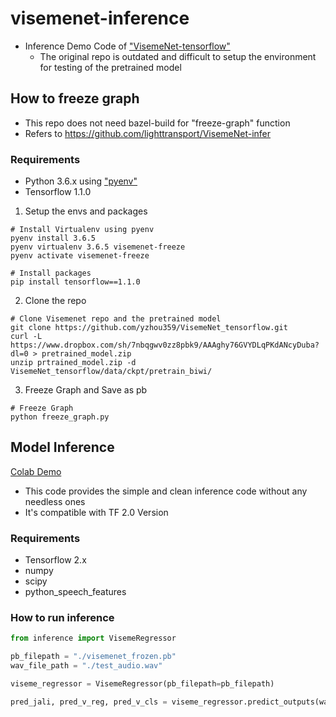# visemenet-inference
- Inference Demo Code of ["VisemeNet-tensorflow"](https://github.com/yzhou359/VisemeNet_tensorflow)
    * The original repo is outdated and difficult to setup the environment for testing of the pretrained model

## How to freeze graph
- This repo does not need bazel-build for "freeze-graph" function
- Refers to https://github.com/lighttransport/VisemeNet-infer

### Requirements
* Python 3.6.x using ["pyenv"](https://github.com/pyenv/pyenv)
* Tensorflow 1.1.0

1. Setup the envs and packages
```shell
# Install Virtualenv using pyenv
pyenv install 3.6.5
pyenv virtualenv 3.6.5 visemenet-freeze
pyenv activate visemenet-freeze
```
```shell
# Install packages
pip install tensorflow==1.1.0
```

2. Clone the repo
```shell
# Clone Visemenet repo and the pretrained model
git clone https://github.com/yzhou359/VisemeNet_tensorflow.git
curl -L https://www.dropbox.com/sh/7nbqgwv0zz8pbk9/AAAghy76GVYDLqPKdANcyDuba?dl=0 > pretrained_model.zip
unzip prtrained_model.zip -d VisemeNet_tensorflow/data/ckpt/pretrain_biwi/
```

3. Freeze Graph and Save as pb
```shell
# Freeze Graph
python freeze_graph.py
```


## Model Inference
[Colab Demo](https://colab.research.google.com/drive/1dS4chsaFdC1D3vBaIaqIhBNaGSzXtzAc?usp=sharing)

- This code provides the simple and clean inference code without any needless ones
- It's compatible with TF 2.0 Version

### Requirements
* Tensorflow 2.x
* numpy
* scipy
* python_speech_features

### How to run inference
```python
from inference import VisemeRegressor

pb_filepath = "./visemenet_frozen.pb"
wav_file_path = "./test_audio.wav"

viseme_regressor = VisemeRegressor(pb_filepath=pb_filepath)

pred_jali, pred_v_reg, pred_v_cls = viseme_regressor.predict_outputs(wav_file_path=wav_file_path)
```
